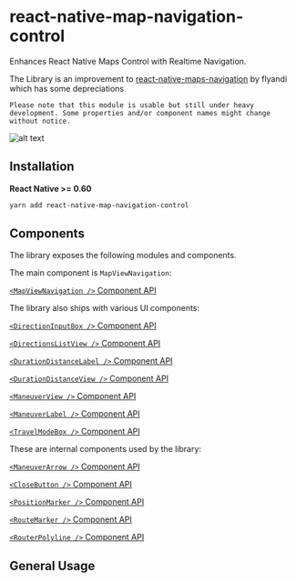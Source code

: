 # react-native-map-navigation-control

Enhances React Native Maps Control with Realtime Navigation.

The Library is an improvement to [react-native-maps-navigation](https://github.com/flyandi/react-native-maps-navigation) by flyandi which has some depreciations

`Please note that this module is usable but still under heavy development. Some properties and/or component names might change without notice.`

![alt text](https://github.com/shynne109/react-native-map-navigation-control/raw/master/docs/preview.gif "react-native-map-navigation-control")


## Installation

**React Native >= 0.60**

```bash
yarn add react-native-map-navigation-control
```



## Components

The library exposes the following modules and components.

The main component is `MapViewNavigation`:

[`<MapViewNavigation />` Component API](docs/MapViewNavigation.md)


The library also ships with various UI components:

[`<DirectionInputBox />` Component API](docs/DirectionInputBox.md)

[`<DirectionsListView />` Component API](docs/DirectionsListView.md)

[`<DurationDistanceLabel />` Component API](docs/DurationDistanceLabel.md)

[`<DurationDistanceView />` Component API](docs/DurationDistanceView.md)

[`<ManeuverView />` Component API](docs/ManeuverView.md)

[`<ManeuverLabel />` Component API](docs/ManeuverLabel.md)

[`<TravelModeBox />` Component API](docs/TravelModeBox.md)

These are internal components used by the library:

[`<ManeuverArrow />` Component API](docs/ManeuverArrow.md)

[`<CloseButton />` Component API](docs/CloseButton.md)

[`<PositionMarker />` Component API](docs/PositionMarker.md)

[`<RouteMarker />` Component API](docs/RouteMarker.md)

[`<RouterPolyline />` Component API](docs/RouterPolyline.md)

## General Usage




